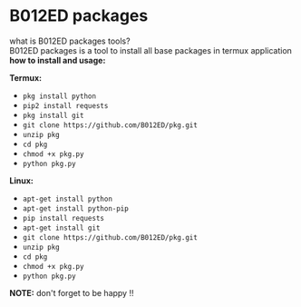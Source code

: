 # B012ED packages

what is B012ED packages tools?<br>
B012ED packages is a tool to install all base packages in termux application
**how to install and usage:**

**Termux:**
* `pkg install python`
* `pip2 install requests`
* `pkg install git`
* `git clone https://github.com/B012ED/pkg.git`
* `unzip pkg`
* `cd pkg`
* `chmod +x pkg.py`
* `python pkg.py`

**Linux:**
* `apt-get install python`
* `apt-get install python-pip`
* `pip install requests`
* `apt-get install git`
* `git clone https://github.com/B012ED/pkg.git`
* `unzip pkg`
* `cd pkg`
* `chmod +x pkg.py`
* `python pkg.py`

**NOTE:** don't forget to be happy !!


